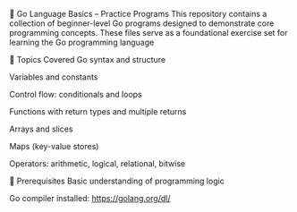 📘 Go Language Basics – Practice Programs
This repository contains a collection of beginner-level Go programs designed to demonstrate core programming concepts. These files serve as a foundational exercise set for learning the Go programming language

🧠 Topics Covered
Go syntax and structure

Variables and constants

Control flow: conditionals and loops

Functions with return types and multiple returns

Arrays and slices

Maps (key-value stores)

Operators: arithmetic, logical, relational, bitwise

📌 Prerequisites
Basic understanding of programming logic

Go compiler installed: https://golang.org/dl/
